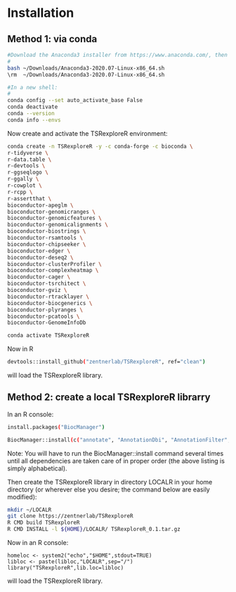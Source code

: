 # Installation

## Method 1: via conda

```bash
#Download the Anaconda3 installer from https://www.anaconda.com/, then e.g.:
#
bash ~/Downloads/Anaconda3-2020.07-Linux-x86_64.sh
\rm  ~/Downloads/Anaconda3-2020.07-Linux-x86_64.sh

#In a new shell:
#
conda config --set auto_activate_base False
conda deactivate
conda --version
conda info --envs
```

Now create and activate the TSRexploreR environment:
```bash
conda create -n TSRexploreR -y -c conda-forge -c bioconda \
r-tidyverse \
r-data.table \
r-devtools \
r-ggseqlogo \
r-ggally \
r-cowplot \
r-rcpp \
r-assertthat \
bioconductor-apeglm \
bioconductor-genomicranges \
bioconductor-genomicfeatures \
bioconductor-genomicalignments \
bioconductor-biostrings \
bioconductor-rsamtools \
bioconductor-chipseeker \
bioconductor-edger \
bioconductor-deseq2 \
bioconductor-clusterProfiler \
bioconductor-complexheatmap \
bioconductor-cager \
bioconductor-tsrchitect \
bioconductor-gviz \
bioconductor-rtracklayer \
bioconductor-biocgenerics \
bioconductor-plyranges \
bioconductor-pcatools \
bioconductor-GenomeInfoDb

conda activate TSRexploreR
```

Now in R
```bash
devtools::install_github("zentnerlab/TSRexploreR", ref="clean")
```
will load the TSRexploreR library.


## Method 2: create a local TSRexploreR librarry

In an R console:
```bash
install.packages("BiocManager")

BiocManager::install(c("annotate", "AnnotationDbi", "AnnotationFilter", "AnnotationHub", "askpass", "assertthat", "backports", "base64enc", "beanplot", "Biobase", "BiocFileCache", "BiocGenerics", "BiocParallel", "BiocVersion", "biomaRt", "Biostrings", "biovizBase", "bit", "bit64", "bitops", "blob", "boot", "BSgenome", "CAGEr", "Cairo", "caTools", "cellranger", "checkmate", "ChIPseeker", "circlize", "clue", "cluster", "colorspace", "compiler", "ComplexHeatmap", "cowplot", "crayon", "curl", "data.table", "DBI", "dbplyr", "DelayedArray", "DESeq2", "dichromat", "digest", "DO.db", "DOSE", "dplyr", "edgeR", "ellipsis", "enrichplot", "ensembldb", "farver", "fastmap", "fastmatch", "fgsea", "forcats", "foreign", "Formula", "formula.tools", "genefilter", "geneplotter", "generics", "GenomeInfoDb", "GenomeInfoDbData", "GenomicAlignments", "GenomicFeatures", "GenomicRanges", "GetoptLong", "ggforce", "ggplot2", "ggraph", "ggrepel", "ggseqlogo", "GlobalOptions", "glue", "GO.db", "GOSemSim", "gplots", "graphlayouts", "grid", "gridExtra", "gtable", "gtools", "Gviz", "Hmisc", "hms", "htmlTable", "htmltools", "htmlwidgets", "httpuv", "httr", "igraph", "interactiveDisplayBase", "IRanges", "jpeg", "KernSmooth", "knitr", "later", "lattice", "latticeExtra", "lazyeval", "lifecycle", "limma", "locfit", "magrittr", "MASS", "Matrix", "MatrixGenerics", "matrixStats", "memoise", "mgcv", "mime", "MultiAssayExperiment", "munsell", "nlme", "nnet", "openssl", "operator.tools", "parallel", "permute", "pillar", "pkgconfig", "plotrix", "plyr", "plyranges", "png", "polyclip", "prettyunits", "progress", "promises", "ProtGenerics", "purrr", "qvalue", "R6", "rappdirs", "RColorBrewer", "Rcpp", "RCurl", "readxl", "reshape", "reshape2", "rjson", "rlang", "rpart", "Rsamtools", "RSQLite", "rstudioapi", "rtracklayer", "rvcheck", "S4Vectors", "scales", "scatterpie", "shadowtext", "shape", "shiny", "som", "splines", "stats4", "stringdist", "stringi", "stringr", "SummarizedExperiment", "survival", "tibble", "tidygraph", "tidyr", "tidyselect", "tools", "TSRchitect", "tweenr", "TxDb.Hsapiens.UCSC.hg19.knownGene", "uwot", "VariantAnnotation", "vctrs", "vegan", "VGAM", "viridis", "viridisLite", "xfun", "XML", "xml2", "xtable", "XVector", "yaml", "zlibbioc"))
```
Note: You will have to run the BiocManager::install command several times until all dependencies are taken care of in proper order (the above listing is simply alphabetical).

Then create the TSRexploreR library in directory LOCALR in your home directory (or wherever else you desire; the command below are easily modified):

```bash
mkdir ~/LOCALR
git clone https://zentnerlab/TSRexploreR
R CMD build TSRexploreR
R CMD INSTALL -l ${HOME}/LOCALR/ TSRexploreR_0.1.tar.gz 
```

Now in an R console:
```
homeloc <- system2("echo","$HOME",stdout=TRUE)
libloc <- paste(libloc,"LOCALR",sep="/")
library("TSRexploreR",lib.loc=libloc)
```

will load the TSRexploreR library.
